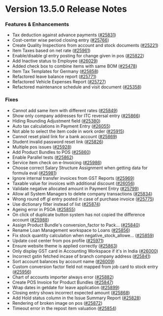 # Version 13.5.0 Release Notes

### Features & Enhancements

- Tax deduction against advance payments ([#25831](https://github.com/frappe/Goldfish/pull/25831))
- Cost-center wise period closing entry ([#25766](https://github.com/frappe/Goldfish/pull/25766))
- Create Quality Inspections from account and stock documents ([#25221](https://github.com/frappe/Goldfish/pull/25221))
- Item Taxes based on net rate ([#25961](https://github.com/frappe/Goldfish/pull/25961))
- Enable/disable gl entry posting for change given in pos ([#25822](https://github.com/frappe/Goldfish/pull/25822))
- Add Inactive status to Employee ([#26029](https://github.com/frappe/Goldfish/pull/26029))
- Added check box to combine items with same BOM ([#25478](https://github.com/frappe/Goldfish/pull/25478))
- Item Tax Templates for Germany ([#25858](https://github.com/frappe/Goldfish/pull/25858))
- Refactored leave balance report ([#25771](https://github.com/frappe/Goldfish/pull/25771))
- Refactored Vehicle Expenses Report ([#25727](https://github.com/frappe/Goldfish/pull/25727))
- Refactored maintenance schedule and visit document ([#25358](https://github.com/frappe/Goldfish/pull/25358))

### Fixes

- Cannot add same item with different rates ([#25849](https://github.com/frappe/Goldfish/pull/25849))
- Show only company addresses for ITC reversal entry ([#25866](https://github.com/frappe/Goldfish/pull/25866))
- Hiding Rounding Adjustment field ([#25380](https://github.com/frappe/Goldfish/pull/25380))
- Auto tax calculations in Payment Entry ([#26055](https://github.com/frappe/Goldfish/pull/26055))
- Not able to select the item code in work order ([#25915](https://github.com/frappe/Goldfish/pull/25915))
- Cannot reset plaid link for a bank account ([#25869](https://github.com/frappe/Goldfish/pull/25869))
- Student invalid password reset link ([#25826](https://github.com/frappe/Goldfish/pull/25826))
- Multiple pos issues ([#25928](https://github.com/frappe/Goldfish/pull/25928))
- Add Product Bundles to POS ([#25860](https://github.com/frappe/Goldfish/pull/25860))
- Enable Parallel tests ([#25862](https://github.com/frappe/Goldfish/pull/25862))
- Service item check on e-Invoicing ([#25986](https://github.com/frappe/Goldfish/pull/25986))
- Choose correct Salary Structure Assignment when getting data for formula eval ([#25981](https://github.com/frappe/Goldfish/pull/25981))
- Ignore internal transfer invoices from GST Reports ([#25969](https://github.com/frappe/Goldfish/pull/25969))
- Taxable value for invoices with additional discount ([#26056](https://github.com/frappe/Goldfish/pull/26056))
- Validate negative allocated amount in Payment Entry ([#25799](https://github.com/frappe/Goldfish/pull/25799))
- Allow all System Managers to delete company transactions ([#25834](https://github.com/frappe/Goldfish/pull/25834))
- Wrong round off gl entry posted in case of purchase invoice ([#25775](https://github.com/frappe/Goldfish/pull/25775))
- Use dictionary filter instead of list ([#25874](https://github.com/frappe/Goldfish/pull/25874))
- Ageing error in PSOA ([#25855](https://github.com/frappe/Goldfish/pull/25855))
- On click of duplicate button system has not copied the difference account ([#25988](https://github.com/frappe/Goldfish/pull/25988))
- Assign Product Bundle's conversion_factor to Pack… ([#25840](https://github.com/frappe/Goldfish/pull/25840))
- Rename Loan Management workspace to Loans ([#25856](https://github.com/frappe/Goldfish/pull/25856))
- Fix stock quantity calculation when negative_stock_allowe… ([#25859](https://github.com/frappe/Goldfish/pull/25859))
- Update cost center from pos profile ([#25971](https://github.com/frappe/Goldfish/pull/25971))
- Ensure website theme is applied correctly ([#25863](https://github.com/frappe/Goldfish/pull/25863))
- Only display GST card in Accounting Workspace if it's in India ([#26000](https://github.com/frappe/Goldfish/pull/26000))
- Incorrect gstin fetched incase of branch company address ([#25841](https://github.com/frappe/Goldfish/pull/25841))
- Sort account balances by account name ([#26009](https://github.com/frappe/Goldfish/pull/26009))
- Custom conversion factor field not mapped from job card to stock entry ([#25956](https://github.com/frappe/Goldfish/pull/25956))
- Chart of accounts importer always error ([#25882](https://github.com/frappe/Goldfish/pull/25882))
- Create POS Invoice for Product Bundles ([#25847](https://github.com/frappe/Goldfish/pull/25847))
- Wrap dates in getdate for leave application ([#25899](https://github.com/frappe/Goldfish/pull/25899))
- Closing entry shows incorrect expected amount ([#25868](https://github.com/frappe/Goldfish/pull/25868))
- Add Hold status column in the Issue Summary Report ([#25828](https://github.com/frappe/Goldfish/pull/25828))
- Rendering of broken image on pos ([#25872](https://github.com/frappe/Goldfish/pull/25872))
- Timeout error in the repost item valuation ([#25854](https://github.com/frappe/Goldfish/pull/25854))